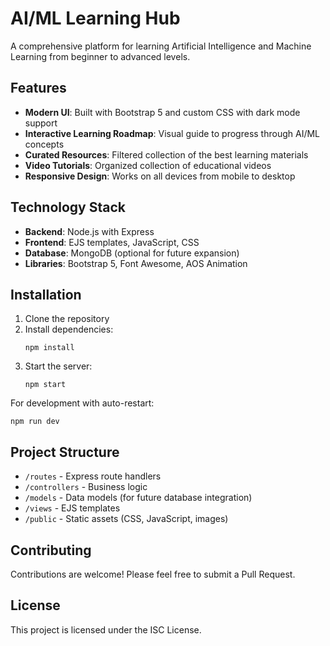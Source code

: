 # AI/ML Learning Hub

A comprehensive platform for learning Artificial Intelligence and Machine Learning from beginner to advanced levels.

## Features

- **Modern UI**: Built with Bootstrap 5 and custom CSS with dark mode support
- **Interactive Learning Roadmap**: Visual guide to progress through AI/ML concepts
- **Curated Resources**: Filtered collection of the best learning materials
- **Video Tutorials**: Organized collection of educational videos
- **Responsive Design**: Works on all devices from mobile to desktop

## Technology Stack

- **Backend**: Node.js with Express
- **Frontend**: EJS templates, JavaScript, CSS
- **Database**: MongoDB (optional for future expansion)
- **Libraries**: Bootstrap 5, Font Awesome, AOS Animation

## Installation

1. Clone the repository
2. Install dependencies:
   ```
   npm install
   ```
3. Start the server:
   ```
   npm start
   ```
   
For development with auto-restart:
```
npm run dev
```

## Project Structure

- `/routes` - Express route handlers
- `/controllers` - Business logic
- `/models` - Data models (for future database integration)
- `/views` - EJS templates
- `/public` - Static assets (CSS, JavaScript, images)

## Contributing

Contributions are welcome! Please feel free to submit a Pull Request.

## License

This project is licensed under the ISC License. 